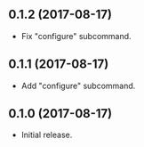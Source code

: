 ## 0.1.2 (2017-08-17)

* Fix "configure" subcommand.

## 0.1.1 (2017-08-17)

* Add "configure" subcommand.

## 0.1.0 (2017-08-17)

* Initial release.
